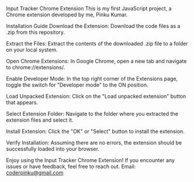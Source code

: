 Input Tracker Chrome Extension
This is my first JavaScript project, a Chrome extension developed by me, Pinku Kumar.

Installation Guide
Download the Extension: Download the code files as a .zip from this repository.

Extract the Files: Extract the contents of the downloaded .zip file to a folder on your local system.

Open Chrome Extensions: In Google Chrome, open a new tab and navigate to chrome://extensions/.

Enable Developer Mode: In the top right corner of the Extensions page, toggle the switch for "Developer mode" to the ON position.

Load Unpacked Extension: Click on the "Load unpacked extension" button that appears.

Select Extension Folder: Navigate to the folder where you extracted the extension files and select it.

Install Extension: Click the "OK" or "Select" button to install the extension.

Verify Installation: Assuming there are no errors, the extension should be successfully loaded into your browser.

Enjoy using the Input Tracker Chrome Extension! If you encounter any issues or have feedback, feel free to reach out. Email: coderpinku@gmail.com